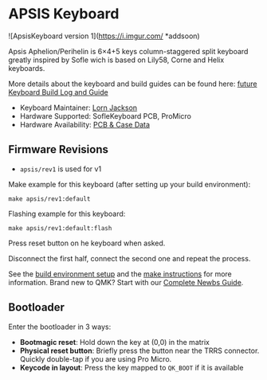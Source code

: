 # APSIS Keyboard

![ApsisKeyboard version 1](https://i.imgur.com/ *addsoon)

Apsis Aphelion/Perihelin is 6×4+5 keys column-staggered split keyboard greatly inspired by Sofle wich is based on Lily58, Corne and Helix keyboards.

More details about the keyboard and build guides can be found here: [future Keyboard Build Log and Guide](https://w9two.com)

* Keyboard Maintainer: [Lorn Jackson](https://w9two.com) 
* Hardware Supported: SofleKeyboard PCB, ProMicro  
* Hardware Availability: [PCB & Case Data](https://github.com/w9two/ApsisKeyboard)

## Firmware Revisions
- `apsis/rev1` is used for v1

Make example for this keyboard (after setting up your build environment):

    make apsis/rev1:default
    

Flashing example for this keyboard:

    make apsis/rev1:default:flash

Press reset button on he keyboard when asked.

Disconnect the first half, connect the second one and repeat the process.

See the [build environment setup](https://docs.qmk.fm/#/getting_started_build_tools) and the [make instructions](https://docs.qmk.fm/#/getting_started_make_guide) for more information. Brand new to QMK? Start with our [Complete Newbs Guide](https://docs.qmk.fm/#/newbs).

## Bootloader

Enter the bootloader in 3 ways:

* **Bootmagic reset**: Hold down the key at (0,0) in the matrix
* **Physical reset button**: Briefly press the button near the TRRS connector. Quickly double-tap if you are using Pro Micro.
* **Keycode in layout**: Press the key mapped to `QK_BOOT` if it is available
